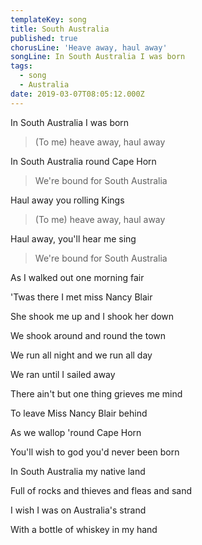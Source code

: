```yaml
---
templateKey: song
title: South Australia
published: true
chorusLine: 'Heave away, haul away'
songLine: In South Australia I was born
tags:
  - song
  - Australia
date: 2019-03-07T08:05:12.000Z
---
```

In South Australia I was born

>(To me) heave away, haul away

In South Australia round Cape Horn

>We're bound for South Australia

Haul away you rolling Kings

>(To me) heave away, haul away

Haul away, you'll hear me sing

>We're bound for South Australia

As I walked out one morning fair

'Twas there I met miss Nancy Blair

She shook me up and I shook her down

We shook around and round the town

We run all night and we run all day

We ran until I sailed away

There ain't but one thing grieves me mind

To leave Miss Nancy Blair behind

As we wallop 'round Cape Horn

You'll wish to god you'd never been born

In South Australia my native land

Full of rocks and thieves and fleas and sand

I wish I was on Australia's strand

With a bottle of whiskey in my hand
